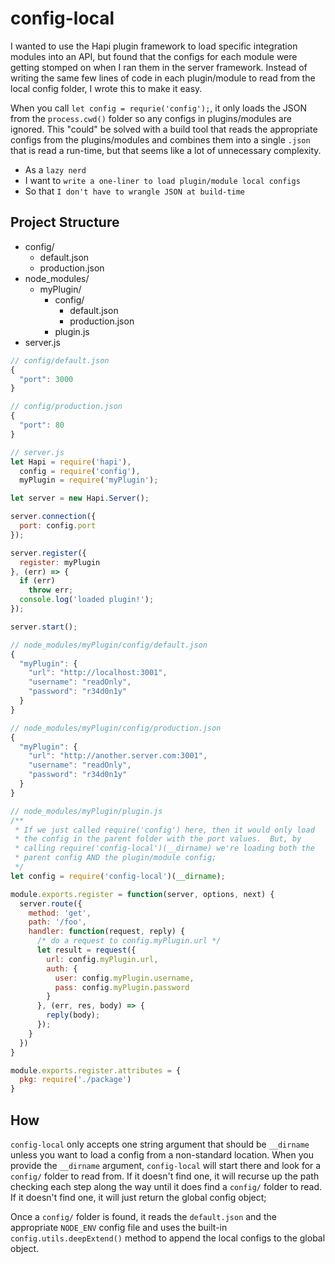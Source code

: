 # config-local

I wanted to use the Hapi plugin framework to load specific integration modules into an API, but found that the configs for each module were getting stomped on when I ran them in the server framework.  Instead of writing the same few lines of code in each plugin/module to read from the local config folder, I wrote this to make it easy.

When you call `let config = requrie('config');`, it only loads the JSON from the `process.cwd()` folder so any configs in plugins/modules are ignored.  This "could" be solved with a build tool that reads the appropriate configs from the plugins/modules and combines them into a single `.json` that is read a run-time, but that seems like a lot of unnecessary complexity.

- As a `lazy nerd`
- I want to `write a one-liner to load plugin/module local configs`
- So that `I don't have to wrangle JSON at build-time`

## Project Structure

- config/
  - default.json
  - production.json
- node_modules/
  - myPlugin/
    - config/
      - default.json
      - production.json
    - plugin.js
- server.js

```javascript
// config/default.json
{
  "port": 3000
}
```

```javascript
// config/production.json
{
  "port": 80
}
```

```javascript
// server.js
let Hapi = require('hapi'),
  config = require('config'),
  myPlugin = require('myPlugin');

let server = new Hapi.Server();

server.connection({
  port: config.port
});

server.register({
  register: myPlugin
}, (err) => {
  if (err)
    throw err;
  console.log('loaded plugin!');
});

server.start();
```

```javascript
// node_modules/myPlugin/config/default.json
{
  "myPlugin": {
    "url": "http://localhost:3001",
    "username": "readOnly",
    "password": "r34d0n1y"
  }
}
```

```javascript
// node_modules/myPlugin/config/production.json
{
  "myPlugin": {
    "url": "http://another.server.com:3001",
    "username": "readOnly",
    "password": "r34d0n1y"
  }
}
```

```javascript
// node_modules/myPlugin/plugin.js
/**
 * If we just called require('config') here, then it would only load
 * the config in the parent folder with the port values.  But, by
 * calling require('config-local')(__dirname) we're loading both the
 * parent config AND the plugin/module config;
 */
let config = require('config-local')(__dirname);

module.exports.register = function(server, options, next) {
  server.route({
    method: 'get',
    path: '/foo',
    handler: function(request, reply) {
      /* do a request to config.myPlugin.url */
      let result = request({
        url: config.myPlugin.url,
        auth: {
          user: config.myPlugin.username,
          pass: config.myPlugin.password
        }
      }, (err, res, body) => {
        reply(body);
      });
    }
  })
}

module.exports.register.attributes = {
  pkg: require('./package')
}
```

## How

`config-local` only accepts one string argument that should be `__dirname` unless you want to load a config from a non-standard location.  When you provide the `__dirname` argument, `config-local` will start there and look for a `config/` folder to read from.  If it doesn't find one, it will recurse up the path checking each step along the way until it does find a `config/` folder to read. If it doesn't find one, it will just return the global config object;

Once a `config/` folder is found, it reads the `default.json` and the appropriate `NODE_ENV` config file and uses the built-in `config.utils.deepExtend()` method to append the local configs to the global object.
